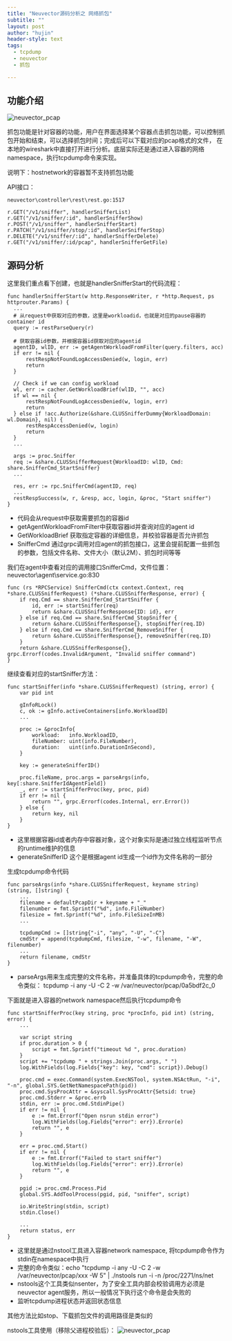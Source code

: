 ```yaml
---
title: "Neuvector源码分析之 网络抓包"
subtitle: ""
layout: post
author: "hujin"
header-style: text
tags:
  - tcpdump
  - neuvector
  - 抓包

---
```



## 功能介绍

![neuvector_pcap](/blog/img/neuvector_tcpdump.png)

抓包功能是针对容器的功能，用户在界面选择某个容器点击抓包功能，可以控制抓包开始和结束，可以选择抓包时间；完成后可以下载对应的pcap格式的文件，
在本地的wireshark中直接打开进行分析。底层实际还是通过进入容器的网络namespace，执行tcpdump命令来实现。

说明下：hostnetwork的容器暂不支持抓包功能

API接口：
    
    neuvector\controller\rest\rest.go:1517

    r.GET("/v1/sniffer", handlerSnifferList)
	r.GET("/v1/sniffer/:id", handlerSnifferShow)
	r.POST("/v1/sniffer", handlerSnifferStart)
	r.PATCH("/v1/sniffer/stop/:id", handlerSnifferStop)
	r.DELETE("/v1/sniffer/:id", handlerSnifferDelete)
	r.GET("/v1/sniffer/:id/pcap", handlerSnifferGetFile)

## 源码分析

这里我们重点看下创建，也就是handlerSnifferStart的代码流程：

    func handlerSnifferStart(w http.ResponseWriter, r *http.Request, ps httprouter.Params) {
      ...
      # 从request中获取对应的参数，这里是workloadid，也就是对应的pause容器的container id
      query := restParseQuery(r)
    
      # 获取容器id参数，并根据容器id获取对应的agentid
      agentID, wlID, err := getAgentWorkloadFromFilter(query.filters, acc)
      if err != nil {
          restRespNotFoundLogAccessDenied(w, login, err)
          return
      }
    
      // Check if we can config workload
      wl, err := cacher.GetWorkloadBrief(wlID, "", acc)
      if wl == nil {
          restRespNotFoundLogAccessDenied(w, login, err)
          return
      } else if !acc.Authorize(&share.CLUSSnifferDummy{WorkloadDomain: wl.Domain}, nil) {
          restRespAccessDenied(w, login)
          return
      }
      ...
    
      args := proc.Sniffer
      req := &share.CLUSSnifferRequest{WorkloadID: wlID, Cmd: share.SnifferCmd_StartSniffer}
      ...
    
      res, err := rpc.SnifferCmd(agentID, req)
      ...
      restRespSuccess(w, r, &resp, acc, login, &proc, "Start sniffer")
    }

- 代码会从request中获取需要抓包的容器id
- getAgentWorkloadFromFilter中获取容器id并查询对应的agent id
- GetWorkloadBrief 获取指定容器的详细信息，并校验容器是否允许抓包
- SnifferCmd 通过grpc调用对应agent的抓包接口，这里会提前配置一些抓包的参数，包括文件名称、文件大小（默认2M）、抓包时间等等

我们在agent中查看对应的调用接口SnifferCmd，文件位置：neuvector\agent\service.go:830

    func (rs *RPCService) SnifferCmd(ctx context.Context, req *share.CLUSSnifferRequest) (*share.CLUSSnifferResponse, error) {
        if req.Cmd == share.SnifferCmd_StartSniffer {
            id, err := startSniffer(req)
            return &share.CLUSSnifferResponse{ID: id}, err
        } else if req.Cmd == share.SnifferCmd_StopSniffer {
            return &share.CLUSSnifferResponse{}, stopSniffer(req.ID)
        } else if req.Cmd == share.SnifferCmd_RemoveSniffer {
            return &share.CLUSSnifferResponse{}, removeSniffer(req.ID)
        }
        return &share.CLUSSnifferResponse{}, grpc.Errorf(codes.InvalidArgument, "Invalid sniffer command")
    }

继续查看对应的startSniffer方法：
    
    func startSniffer(info *share.CLUSSnifferRequest) (string, error) {
        var pid int
    
        gInfoRLock()
        c, ok := gInfo.activeContainers[info.WorkloadID]
        ...
    
        proc := &procInfo{
            workload:   info.WorkloadID,
            fileNumber: uint(info.FileNumber),
            duration:   uint(info.DurationInSecond),
        }
    
        key := generateSnifferID()
    
        proc.fileName, proc.args = parseArgs(info, key[:share.SnifferIdAgentField])
        _, err := startSnifferProc(key, proc, pid)
        if err != nil {
            return "", grpc.Errorf(codes.Internal, err.Error())
        } else {
            return key, nil
        }
    }

- 这里根据容器id或者内存中容器对象，这个对象实际是通过独立线程监听节点的runtime维护的信息
- generateSnifferID 这个是根据agent id生成一个id作为文件名称的一部分

生成tcpdump命令代码

    func parseArgs(info *share.CLUSSnifferRequest, keyname string) (string, []string) {
        ...
        filename = defaultPcapDir + keyname + "_"
        filenumber = fmt.Sprintf("%d", info.FileNumber)
        filesize = fmt.Sprintf("%d", info.FileSizeInMB)
        ...
    
        tcpdumpCmd := []string{"-i", "any", "-U", "-C"}
        cmdStr = append(tcpdumpCmd, filesize, "-w", filename, "-W", filenumber)
        ...
        return filename, cmdStr
    }

- parseArgs用来生成完整的文件名称，并准备具体的tcpdump命令，完整的命令类似： tcpdump -i any -U -C 2 -w /var/neuvector/pcap/0a5bdf2c_0

下面就是进入容器的network namespace然后执行tcpdump命令

    func startSnifferProc(key string, proc *procInfo, pid int) (string, error) {
        ...
    
        var script string
        if proc.duration > 0 {
            script = fmt.Sprintf("timeout %d ", proc.duration)
        }
        script += "tcpdump " + strings.Join(proc.args, " ")
        log.WithFields(log.Fields{"key": key, "cmd": script}).Debug()
    
        proc.cmd = exec.Command(system.ExecNSTool, system.NSActRun, "-i", "-n", global.SYS.GetNetNamespacePath(pid))
        proc.cmd.SysProcAttr = &syscall.SysProcAttr{Setsid: true}
        proc.cmd.Stderr = &proc.errb
        stdin, err := proc.cmd.StdinPipe()
        if err != nil {
            e := fmt.Errorf("Open nsrun stdin error")
            log.WithFields(log.Fields{"error": err}).Error(e)
            return "", e
        }
    
        err = proc.cmd.Start()
        if err != nil {
            e := fmt.Errorf("Failed to start sniffer")
            log.WithFields(log.Fields{"error": err}).Error(e)
            return "", e
        }
    
        pgid := proc.cmd.Process.Pid
        global.SYS.AddToolProcess(pgid, pid, "sniffer", script)
    
        io.WriteString(stdin, script)
        stdin.Close()
    
        ...
        return status, err
    }

- 这里就是通过nstool工具进入容器network namespace, 将tcpdump命令作为stdin在namespace中执行
- 完整的命令类似：echo "tcpdump -i any -U -C 2 -w /var/neuvector/pcap/xxx  -W 5" \| ./nstools run -i -n /proc/2271/ns/net
- nstools这个工具类似nsenter，为了安全工具内部会校验调用方必须是neuvector agent服务，所以一般情况下执行这个命令是会失败的
- 监听tcpdump进程状态并返回状态信息

其他方法比如stop、下载抓包文件的调用路径是类似的

nstools工具使用（移除父进程校验后）：
![neuvector_pcap](/blog/img/neuvector_nstools.png)


